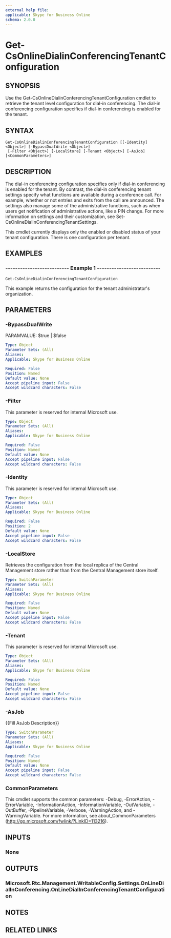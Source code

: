 ```yaml
---
external help file: 
applicable: Skype for Business Online
schema: 2.0.0
---
```


# Get-CsOnlineDialinConferencingTenantConfiguration

## SYNOPSIS
Use the Get-CsOnlineDialinConferencingTenantConfiguration cmdlet to retrieve the tenant level configuration for dial-in conferencing.
The dial-in conferencing configuration specifies if dial-in conferencing is enabled for the tenant.

## SYNTAX

```
Get-CsOnlineDialinConferencingTenantConfiguration [[-Identity] <Object>] [-BypassDualWrite <Object>]
 [-Filter <Object>] [-LocalStore] [-Tenant <Object>] [-AsJob] [<CommonParameters>]
```

## DESCRIPTION
The dial-in conferencing configuration specifies only if dial-in conferencing is enabled for the tenant.
By contrast, the dial-in conferencing tenant settings specify what functions are available during a conference call.
For example, whether or not entries and exits from the call are announced.
The settings also manage some of the administrative functions, such as when users get notification of administrative actions, like a PIN change.
For more information on settings and their customization, see Set-CsOnlineDialInConferencingTenantSettings.

This cmdlet currently displays only the enabled or disabled status of your tenant configuration.
There is one configuration per tenant.

## EXAMPLES

### -------------------------- Example 1 --------------------------
```
Get-CsOnlineDialinConferencingTenantConfiguration
```

This example returns the configuration for the tenant administrator's organization.


## PARAMETERS

### -BypassDualWrite
PARAMVALUE: $true | $false

```yaml
Type: Object
Parameter Sets: (All)
Aliases: 
Applicable: Skype for Business Online

Required: False
Position: Named
Default value: None
Accept pipeline input: False
Accept wildcard characters: False
```

### -Filter
This parameter is reserved for internal Microsoft use.

```yaml
Type: Object
Parameter Sets: (All)
Aliases: 
Applicable: Skype for Business Online

Required: False
Position: Named
Default value: None
Accept pipeline input: False
Accept wildcard characters: False
```

### -Identity
This parameter is reserved for internal Microsoft use.

```yaml
Type: Object
Parameter Sets: (All)
Aliases: 
Applicable: Skype for Business Online

Required: False
Position: 2
Default value: None
Accept pipeline input: False
Accept wildcard characters: False
```

### -LocalStore
Retrieves the configuration from the local replica of the Central Management store rather than from the Central Management store itself.

```yaml
Type: SwitchParameter
Parameter Sets: (All)
Aliases: 
Applicable: Skype for Business Online

Required: False
Position: Named
Default value: None
Accept pipeline input: False
Accept wildcard characters: False
```

### -Tenant
This parameter is reserved for internal Microsoft use.

```yaml
Type: Object
Parameter Sets: (All)
Aliases: 
Applicable: Skype for Business Online

Required: False
Position: Named
Default value: None
Accept pipeline input: False
Accept wildcard characters: False
```

### -AsJob
{{Fill AsJob Description}}

```yaml
Type: SwitchParameter
Parameter Sets: (All)
Aliases: 
Applicable: Skype for Business Online

Required: False
Position: Named
Default value: None
Accept pipeline input: False
Accept wildcard characters: False
```

### CommonParameters
This cmdlet supports the common parameters: -Debug, -ErrorAction, -ErrorVariable, -InformationAction, -InformationVariable, -OutVariable, -OutBuffer, -PipelineVariable, -Verbose, -WarningAction, and -WarningVariable. For more information, see about_CommonParameters (http://go.microsoft.com/fwlink/?LinkID=113216).

## INPUTS

### None

## OUTPUTS

### Microsoft.Rtc.Management.WritableConfig.Settings.OnLineDialInConferencing.OnLineDialInConferencingTenantConfiguration


## NOTES


## RELATED LINKS